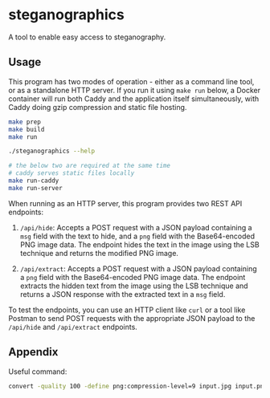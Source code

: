 # steganographics

A tool to enable easy access to steganography.

## Usage

This program has two modes of operation - either as a command line tool, or as a standalone HTTP server. If you run it using `make run` below, a Docker container will run both Caddy and the application itself simultaneously, with Caddy doing gzip compression and static file hosting.

```bash
make prep
make build
make run

./steganographics --help

# the below two are required at the same time
# caddy serves static files locally
make run-caddy
make run-server
```

When running as an HTTP server, this program provides two REST API endpoints:

1. `/api/hide`: Accepts a POST request with a JSON payload containing a `msg` field with the text to hide, and a `png` field with the Base64-encoded PNG image data. The endpoint hides the text in the image using the LSB technique and returns the modified PNG image.

2. `/api/extract`: Accepts a POST request with a JSON payload containing a `png` field with the Base64-encoded PNG image data. The endpoint extracts the hidden text from the image using the LSB technique and returns a JSON response with the extracted text in a `msg` field.

To test the endpoints, you can use an HTTP client like `curl` or a tool like Postman to send POST requests with the appropriate JSON payload to the `/api/hide` and `/api/extract` endpoints.

## Appendix

Useful command:

```bash
convert -quality 100 -define png:compression-level=9 input.jpg input.png
```
